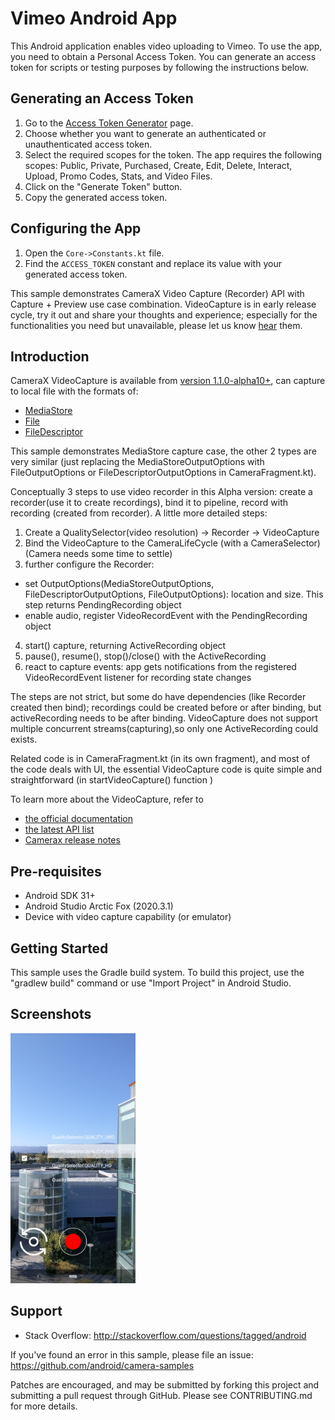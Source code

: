 
Vimeo Android App
===========================
This Android application enables video uploading to Vimeo. To use the app, you need to obtain a Personal 
Access Token. You can generate an access token for scripts or testing purposes by following the instructions below.
## Generating an Access Token

1. Go to the [Access Token Generator](https://developer.vimeo.com/apps) page.
2. Choose whether you want to generate an authenticated or unauthenticated access token.
3. Select the required scopes for the token. The app requires the following scopes: Public, Private, Purchased, Create, Edit, Delete, Interact, Upload, Promo Codes, Stats, and Video Files.
4. Click on the "Generate Token" button.
5. Copy the generated access token.

## Configuring the App

1. Open the `Core->Constants.kt` file.
2. Find the `ACCESS_TOKEN` constant and replace its value with your generated access token.

This sample demonstrates CameraX Video Capture (Recorder) API with Capture + Preview use case combination.
VideoCapture is in early release cycle, try it out and share your
thoughts and experience; especially for the functionalities you need but unavailable,
please let us know [hear](https://groups.google.com/a/android.com/g/camerax-developers) them.

Introduction
------------
CameraX VideoCapture is available from [version 1.1.0-alpha10+](https://developer.android.com/jetpack/androidx/releases/camera), can capture to local file with the formats of:
- [MediaStore](https://developer.android.com/reference/android/provider/MediaStore)
- [File](https://developer.android.com/reference/java/io/File)
- [FileDescriptor](https://developer.android.com/reference/java/io/FileDescriptor)

This sample demonstrates MediaStore capture case, the other 2 types are very similar
(just replacing the MediaStoreOutputOptions with FileOutputOptions or
FileDescriptorOutputOptions in CameraFragment.kt).

Conceptually 3 steps to use video recorder in this Alpha version: create a recorder(use it to create recordings),
bind it to pipeline, record with recording (created from recorder). A little more detailed steps:
1. Create a QualitySelector(video resolution) -> Recorder -> VideoCapture<Recorder>
2. Bind the VideoCapture to the CameraLifeCycle (with a CameraSelector) (Camera needs some time to settle)
3. further configure the Recorder:
- set OutputOptions(MediaStoreOutputOptions, FileDescriptorOutputOptions, FileOutputOptions): location and size. This step returns PendingRecording object
- enable audio, register VideoRecordEvent with the PendingRecording object
4. start() capture, returning ActiveRecording object
5. pause(), resume(), stop()/close() with the ActiveRecording
6. react to capture events: app gets notifications from the registered VideoRecordEvent listener for recording state changes

The steps are not strict, but some do have dependencies (like Recorder created then bind);
recordings could be created before or after binding, but activeRecording needs to be after binding.
VideoCapture does not support multiple concurrent streams(capturing),so only one ActiveRecording could exists.

Related code is in CameraFragment.kt (in its own fragment), and most of the code deals with UI, the essential
VideoCapture code is quite simple and straightforward (in startVideoCapture() function )

To learn more about the VideoCapture, refer to
- [the official documentation](https://developer.android.com/training/camerax/video-capture)
- [the latest API list](https://github.com/androidx/androidx/blob/androidx-main/camera/camera-video/api/current.txt)
- [Camerax release notes](https://developer.android.com/jetpack/androidx/releases/camera)

Pre-requisites
--------------
- Android SDK 31+
- Android Studio Arctic Fox (2020.3.1)
- Device with video capture capability (or emulator)

Getting Started
---------------
This sample uses the Gradle build system. To build this project, use the
"gradlew build" command or use "Import Project" in Android Studio.

Screenshots
-------------

<img src="screenshots/screenshot.png" height="400" alt="Screenshot"/>


Support
-------

- Stack Overflow: http://stackoverflow.com/questions/tagged/android

If you've found an error in this sample, please file an issue:
https://github.com/android/camera-samples

Patches are encouraged, and may be submitted by forking this project and
submitting a pull request through GitHub. Please see CONTRIBUTING.md for more details.
